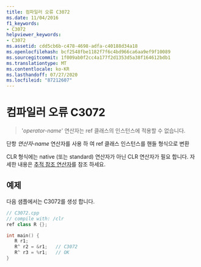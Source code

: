 ```yaml
---
title: 컴파일러 오류 C3072
ms.date: 11/04/2016
f1_keywords:
- C3072
helpviewer_keywords:
- C3072
ms.assetid: cdd5cb6b-c478-4698-adfa-c40188d34a18
ms.openlocfilehash: bcf2548fbe1182f7f6c4bd966ca6aa9ef9f10089
ms.sourcegitcommit: 1f009ab0f2cc4a177f2d1353d5a38f164612bdb1
ms.translationtype: MT
ms.contentlocale: ko-KR
ms.lasthandoff: 07/27/2020
ms.locfileid: "87212607"
---
```

# <a name="compiler-error-c3072"></a>컴파일러 오류 C3072

> '*operator-name*' 연산자는 ref 클래스의 인스턴스에 적용할 수 없습니다.

단항 *연산자-name* 연산자를 사용 하 여 ref 클래스 인스턴스를 핸들 형식으로 변환

CLR 형식에는 native (또는 standard) 연산자가 아닌 CLR 연산자가 필요 합니다.  자세한 내용은 [추적 참조 연산자](../../extensions/tracking-reference-operator-cpp-component-extensions.md)를 참조 하세요.

## <a name="example"></a>예제

다음 샘플에서는 C3072를 생성 합니다.

```cpp
// C3072.cpp
// compile with: /clr
ref class R {};

int main() {
   R r1;
   R^ r2 = &r1;   // C3072
   R^ r3 = %r1;   // OK
}
```
